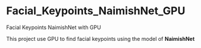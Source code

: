 # Facial_Keypoints_NaimishNet_GPU
Facial Keypoints NaimishNet with GPU 

This project use GPU to find facial keypoints using the model of **NaimishNet**
